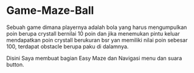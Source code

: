 # Game-Maze-Ball
Sebuah game dimana playernya adalah bola yang harus mengumpulkan poin berupa crystall bernilai 10 poin dan jika menemukan pintu keluar mendapatkan poin crystall berukuran bsr yan memiliki nilai poin sebesar 100, terdapat obstacle berupa paku di dalamnya.

Disini Saya membuat bagian Easy Maze dan Navigasi menu dan suara button.
